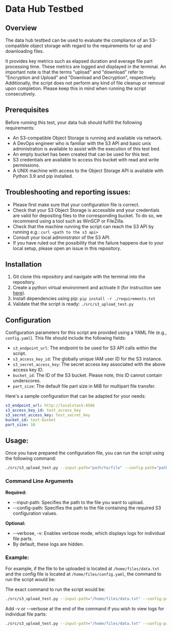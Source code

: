 <!--
 Copyright 2021 - 2023 Universität Tübingen, DKFZ, EMBL, and Universität zu Köln
 for the German Human Genome-Phenome Archive (GHGA)

 Licensed under the Apache License, Version 2.0 (the "License");
 you may not use this file except in compliance with the License.
 You may obtain a copy of the License at

     http://www.apache.org/licenses/LICENSE-2.0

 Unless required by applicable law or agreed to in writing, software
 distributed under the License is distributed on an "AS IS" BASIS,
 WITHOUT WARRANTIES OR CONDITIONS OF ANY KIND, either express or implied.
 See the License for the specific language governing permissions and
 limitations under the License.

-->

# Data Hub Testbed

## Overview
The data hub testbed can be used to evaluate the compliance of an S3-compatible object
storage with regard to the requirements for up and downloading files.

It provides key
metrics such as elapsed duration and average file part processing time. These metrics
are logged and displayed in the terminal. An important note is that the terms "upload"
and "download" refer to "Encryption and Upload" and "Download and Decryption", respectively.
Additionally, the script does not perform any kind of file cleanup or removal upon completion.
Please keep this in mind when running the script consecutively.

## Prerequisites

Before running this test, your data hub should fulfill the following requirements:

- An S3-compatible Object Storage is running and available via network.
- A DevOps engineer who is familiar with the S3 API and basic unix administration is
  available to assist with the execution of this test bed.
- An empty bucket has been created that can be used for this test.
- S3 credentials are available to access this bucket with read and write permissions.
- A UNIX machine with access to the Object Storage API is available with Python 3.9 and
  pip installed.


## Troubleshooting and reporting issues:

- Please first make sure that your configuration file is correct.
- Check that your S3 Object Storage is accessible and your credentials
   are valid for depositing files to the corresponding bucket. To do so, we recommend
   using a tool such as WinSCP or FileZilla.
- Check that the machine running the script can reach the S3 API by running e.g.:
  `curl <path to the s3 api>`
- Consult your local administrator of the S3 API.
- If you have ruled out the possibility that the failure happens due to your local
  setup, please open an issue in this repository.

## Installation

1. Git clone this repository and navigate with the terminal into the repository.
2. Create a python virtual environment and activate it (for instruction see
[here](https://realpython.com/python-virtual-environments-a-primer/)).
3. Install dependencies using pip: `pip install -r ./requirements.txt`
4. Validate that the script is ready: `./src/s3_upload_test.py`

## Configuration
Configuration parameters for this script are provided using a YAML file
(e.g., `config.yaml`). This file should include the following fields:

- `s3_endpoint_url`: The endpoint to be used for S3 API calls within the script.
- `s3_access_key_id`: The globally unique IAM user ID for the S3 instance.
- `s3_secret_access_key`: The secret access key associated with the above access key ID.
- `bucket_id`: The ID of the S3 bucket. Please note, this ID cannot contain underscores.
- `part_size`: The default file part size in MiB for multipart file transfer.

Here's a sample configuration that can be adapted for your needs:

```yaml
s3_endpoint_url: http://localstack:4566
s3_access_key_id: test_access_key
s3_secret_access_key: test_secret_key
bucket_id: test-bucket
part_size: 16
```

## Usage:
Once you have prepared the configuration file, you can run the script using the following command:
```bash
./src/s3_upload_test.py --input-path="path/to/file" --config-path="path/to/config_file" -v
```

### Command Line Arguments
**Required:**
- --input-path: Specifies the path to the file you want to upload.
- --config-path: Specifies the path to the file containing the required S3 configuration values.

**Optional:**
- --verbose, -v: Enables verbose mode, which displays logs for individual file parts.
- By default, these logs are hidden.


### Example:
For example, if the file to be uploaded is located at `/home/files/data.txt` and the
config file is located at `/home/files/config.yaml`, the command to run the script would be:

The exact command to run the script would be:
```bash
./src/s3_upload_test.py --input-path="/home/files/data.txt" --config-path="/home/files/config.yaml"
```

Add -v or --verbose at the end of the command if you wish to view logs for individual file parts:
```bash
./src/s3_upload_test.py --input-path="/home/files/data.txt" --config-path="/home/files/config.yaml" -v
```
